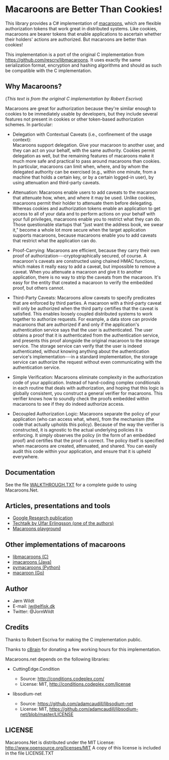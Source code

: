 # Macaroons are Better Than Cookies!

This library provides a C# implementation of [macaroons](http://research.google.com/pubs/pub41892.html), 
which are flexible authorization tokens that work great in distributed systems. Like cookies,
macaroons are bearer tokens that enable applications to ascertain whether their
holders' actions are authorized. But macaroons are better than cookies!

This implementation is a port of the original C implementation from https://github.com/rescrv/libmacaroons.
It uses exactly the same serialization format, encryption and hashing algorithms and should as such be 
compatible with the C implementation.

## Why Macaroons?

(*This text is from the original C implementation by Robert Escriva*)

Macaroons are great for authorization because they're similar enough to cookies
to be immediately usable by developers, but they include several features not
present in cookies or other token-based authorization schemes.  In particular:

* Delegation with Contextual Caveats (i.e., confinement of the usage context):  
  Macaroons support delegation.  Give your macaroon to another user, and they 
  can act on your behalf, with the same authority.  Cookies permit delegation 
  as well, but the remaining features of macaroons make it much more safe and
  practical to pass around macaroons than cookies.  In particular, macaroons
  can limit when, where, and by whom the delegated authority can be exercised
  (e.g., within one minute, from a machine that holds a certain key, or by a 
  certain logged-in user), by using attenuation and third-party caveats.

* Attenuation:  Macaroons enable users to add caveats to the macaroon that
  attenuate how, when, and where it may be used.  Unlike cookies, macaroons
  permit their holder to attenuate them before delegating.  Whereas cookies and
  authorization tokens enable an application to get access to all of your data
  and to perform actions on your behalf with your full privileges, macaroons
  enable you to restrict what they can do. Those questionable startups that
  "just want the address book, we swear it," become a whole lot more secure
  when the target application supports macaroons, because macaroons enable you
  to add caveats that restrict what the application can do.

* Proof-Carrying:  Macaroons are efficient, because they carry their own proof
  of authorization---cryptographically secured, of course.  A macaroon's
  caveats are constructed using chained HMAC functions, which makes it really
  easy to add a caveat, but impossible to remove a caveat.  When you attenuate
  a macaroon and give it to another application, there is no way to strip the
  caveats from the macaroon.  It's easy for the entity that created a macaroon
  to verify the embedded proof, but others cannot.

* Third-Party Caveats:  Macaroons allow caveats to specify predicates that are
  enforced by third parties.  A macaroon with a third-party caveat will only be
  authorized when the third party certifies that the caveat is satisfied.  This
  enables loosely coupled distributed systems to work together to authorize
  requests.  For example, a data store can provide macaroons that are
  authorized if and only if the application's authentication service says that
  the user is authenticated.  The user obtains a proof that it is
  authenticated from the authentication service, and presents this proof
  alongside the original macaroon to the storage service.  The storage service
  can verify that the user is indeed authenticated, without knowing anything
  about the authentication service's implementation---in a standard
  implementation, the storage service can authorize the request without even
  communicating with the authentication service.

* Simple Verification:  Macaroons eliminate complexity in the authorization
  code of your application.  Instead of hand-coding complex conditionals in
  each routine that deals with authorization, and hoping that this logic is
  globally consistent, you construct a general verifier for macaroons.  This
  verifier knows how to soundly check the proofs embedded within macaroons to
  see if they do indeed authorize access.

* Decoupled Authorization Logic:  Macaroons separate the policy of your
  application (who can access what, when), from the mechanism (the code that
  actually upholds this policy).  Because of the way the verifier is
  constructed, it is agnostic to the actual underlying policies it is
  enforcing.  It simply observes the policy (in the form of an embedded proof)
  and certifies that the proof is correct.  The policy itself is specified when
  macaroons are created, attenuated, and shared.  You can easily audit this
  code within your application, and ensure that it is upheld everywhere.


## Documentation

See the file [WALKTHROUGH.TXT](https://github.com/JornWildt/Macaroons.Net/blob/master/WALKTHROUGH.TXT) for
a complete guide to using Macaroons.Net.

## Articles, presentations and tools
* [Google Research publication](http://research.google.com/pubs/pub41892.html)
* [Techtalk by Úlfar Erlingsson (one of the authors)](https://air.mozilla.org/macaroons-cookies-with-contextual-caveats-for-decentralized-authorization-in-the-cloud/)
* [Macaroons playground](http://macaroons.io/)

## Other implementations of macaroons
* [libmacaroons (C)](https://github.com/rescrv/libmacaroons)
* [jmacaroons (Java)](https://github.com/nitram509/jmacaroons)
* [pymacaroons (Python)](https://github.com/ecordell/pymacaroons)
* [macaroon (Go)](https://github.com/rogpeppe/macaroon)

## Author
* Jørn Wildt
* E-mail: jw@elfisk.dk
* Twitter: @JornWildt

## Credits
Thanks to Robert Escriva for making the C implementation public.

Thanks to [cBrain](http://cbrain.com/) for donating a few working hours for this implementation.

Macaroons.net depends on the following libraries:

  * CuttingEdge.Condition
    * Source: http://conditions.codeplex.com/
    * License: MIT, http://conditions.codeplex.com/license
    
  * libsodium-net
    * Source: https://github.com/adamcaudill/libsodium-net
    * License: MIT, https://github.com/adamcaudill/libsodium-net/blob/master/LICENSE

## LICENSE
Macaroons.Net is distributed under the MIT License: http://www.opensource.org/licenses/MIT
A copy of this license is included in the file LICENSE.TXT

